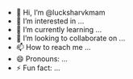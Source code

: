 - 👋 Hi, I’m @lucksharvkmam
- 👀 I’m interested in ...
- 🌱 I’m currently learning ...
- 💞️ I’m looking to collaborate on ...
- 📫 How to reach me ...
- 😄 Pronouns: ...
- ⚡ Fun fact: ...

<!---
lucksharvkmam/lucksharvkmam is a ✨ special ✨ repository because its `README.md` (this file) appears on your GitHub profile.
You can click the Preview link to take a look at your changes.
--->
